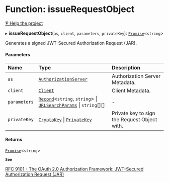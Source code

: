 # Function: issueRequestObject

[💗 Help the project](https://github.com/sponsors/panva)

▸ **issueRequestObject**(`as`, `client`, `parameters`, `privateKey`): [`Promise`]( https://developer.mozilla.org/en-US/docs/Web/JavaScript/Reference/Global_Objects/Promise )\<`string`\>

Generates a signed JWT-Secured Authorization Request (JAR).

#### Parameters

| Name | Type | Description |
| :------ | :------ | :------ |
| `as` | [`AuthorizationServer`](../interfaces/AuthorizationServer.md) | Authorization Server Metadata. |
| `client` | [`Client`](../interfaces/Client.md) | Client Metadata. |
| `parameters` | [`Record`]( https://www.typescriptlang.org/docs/handbook/utility-types.html#recordkeys-type )\<`string`, `string`\> \| [`URLSearchParams`]( https://developer.mozilla.org/en-US/docs/Web/API/URLSearchParams ) \| `string`[][] | - |
| `privateKey` | [`CryptoKey`]( https://developer.mozilla.org/en-US/docs/Web/API/CryptoKey ) \| [`PrivateKey`](../interfaces/PrivateKey.md) | Private key to sign the Request Object with. |

#### Returns

[`Promise`]( https://developer.mozilla.org/en-US/docs/Web/JavaScript/Reference/Global_Objects/Promise )\<`string`\>

**`See`**

[RFC 9101 - The OAuth 2.0 Authorization Framework: JWT-Secured Authorization Request (JAR)](https://www.rfc-editor.org/rfc/rfc9101.html#name-request-object-2)
